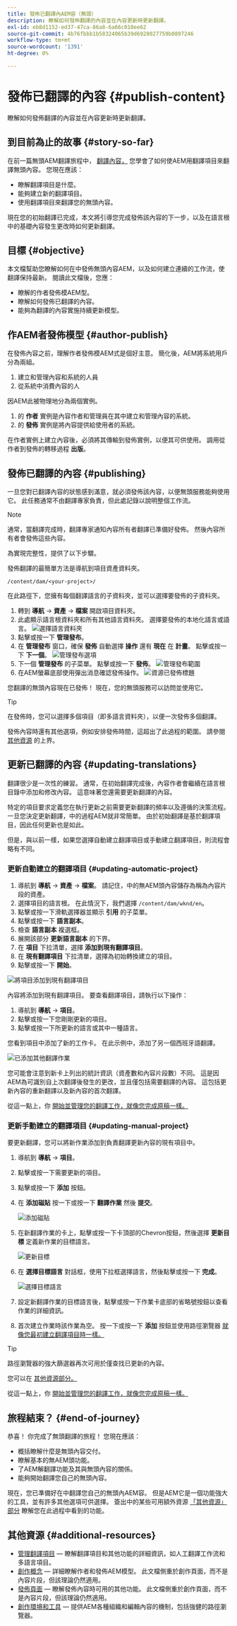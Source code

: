 ```yaml
---
title: 發佈已翻譯內AEM容（無頭）
description: 瞭解如何發佈翻譯的內容並在內容更新時更新翻譯。
exl-id: eb8d1152-ed37-47ca-86a8-6a66c010ee62
source-git-commit: 4b76fbbb1b58324065b39d6928027759b0897246
workflow-type: tm+mt
source-wordcount: '1391'
ht-degree: 0%

---
```


# 發佈已翻譯的內容 {#publish-content}

瞭解如何發佈翻譯的內容並在內容更新時更新翻譯。

## 到目前為止的故事 {#story-so-far}

在前一篇無頭AEM翻譯旅程中， [翻譯內容，](configure-connector.md) 您學會了如何使AEM用翻譯項目來翻譯無頭內容。 您現在應該：

* 瞭解翻譯項目是什麼。
* 能夠建立新的翻譯項目。
* 使用翻譯項目來翻譯您的無頭內容。

現在您的初始翻譯已完成，本文將引導您完成發佈該內容的下一步，以及在語言根中的基礎內容發生更改時如何更新翻譯。

## 目標 {#objective}

本文檔幫助您瞭解如何在中發佈無頭內容AEM，以及如何建立連續的工作流，使翻譯保持最新。 閱讀此文檔後，您應：

* 瞭解的作者發佈模AEM型。
* 瞭解如何發佈已翻譯的內容。
* 能夠為翻譯的內容實施持續更新模型。

## 作AEM者發佈模型 {#author-publish}

在發佈內容之前，理解作者發佈模AEM式是個好主意。 簡化後，AEM將系統用戶分為兩組。

1. 建立和管理內容和系統的人員
1. 從系統中消費內容的人

因AEM此被物理地分為兩個實例。

1. 的 **作者** 實例是內容作者和管理員在其中建立和管理內容的系統。
1. 的 **發佈** 實例是將內容提供給使用者的系統。

在作者實例上建立內容後，必須將其傳輸到發佈實例，以便其可供使用。 調用從作者到發佈的轉移過程 **出版**。

## 發佈已翻譯的內容 {#publishing}

一旦您對已翻譯內容的狀態感到滿意，就必須發佈該內容，以便無頭服務能夠使用它。 此任務通常不由翻譯專家負責，但此處記錄以說明整個工作流。

>[!NOTE]
>
>通常，當翻譯完成時，翻譯專家通知內容所有者翻譯已準備好發佈。 然後內容所有者會發佈這些內容。
>
>為實現完整性，提供了以下步驟。

發佈翻譯的最簡單方法是導航到項目資產資料夾。

```text
/content/dam/<your-project>/
```

在此路徑下，您擁有每個翻譯語言的子資料夾，並可以選擇要發佈的子資料夾。

1. 轉到 **導航** -> **資產** -> **檔案** 開啟項目資料夾。
1. 此處顯示語言根資料夾和所有其他語言資料夾。 選擇要發佈的本地化語言或語言。
   ![選擇語言資料夾](assets/select-language-folder.png)
1. 點擊或按一下 **管理發布**。
1. 在 **管理發布** 窗口，確保 **發佈** 自動選擇 **操作** 還有 **現在** 在 **計畫**。 點擊或按一下 **下一個**。
   ![管理發布選項](assets/manage-publication-options.png)
1. 下一個 **管理發布** 的子菜單。 點擊或按一下 **發佈**。
   ![管理發布範圍](assets/manage-publication-scope.png)
1. 在AEM螢幕底部使用彈出消息確認發佈操作。
   ![資源已發佈標題](assets/resources-published-message.png)

您翻譯的無頭內容現在已發佈！ 現在，您的無頭服務可以訪問並使用它。

>[!TIP]
>
>在發佈時，您可以選擇多個項目（即多語言資料夾），以便一次發佈多個翻譯。

發佈內容時還有其他選項，例如安排發佈時間，這超出了此過程的範圍。 請參閱 [其他資源](#additional-resources) 的上界。

## 更新已翻譯的內容 {#updating-translations}

翻譯很少是一次性的練習。 通常，在初始翻譯完成後，內容作者會繼續在語言根目錄中添加和修改內容。 這意味著您還需要更新翻譯的內容。

特定的項目要求定義您在執行更新之前需要更新翻譯的頻率以及遵循的決策流程。 一旦您決定更新翻譯，中的過程AEM就非常簡單。 由於初始翻譯是基於翻譯項目，因此任何更新也是如此。

但是，與以前一樣，如果您選擇自動建立翻譯項目或手動建立翻譯項目，則流程會略有不同。

### 更新自動建立的翻譯項目 {#updating-automatic-project}

1. 導航到 **導航** -> **資產** -> **檔案**。 請記住，中的無AEM頭內容儲存為稱為內容片段的資產。
1. 選擇項目的語言根。 在此情況下，我們選擇 `/content/dam/wknd/en`。
1. 點擊或按一下滑軌選擇器並顯示 **引用** 的子菜單。
1. 點擊或按一下 **語言副本**。
1. 檢查 **語言副本** 複選框。
1. 展開該部分 **更新語言副本** 的下界。
1. 在 **項目** 下拉清單，選擇 **添加到現有翻譯項目**。
1. 在 **現有翻譯項目** 下拉清單，選擇為初始轉換建立的項目。
1. 點擊或按一下 **開始**。

![將項目添加到現有翻譯項目](assets/add-to-existing-project.png)

內容將添加到現有翻譯項目。 要查看翻譯項目，請執行以下操作：

1. 導航到 **導航** -> **項目**。
1. 點擊或按一下您剛剛更新的項目。
1. 點擊或按一下所更新的語言或其中一種語言。

您看到項目中添加了新的工作卡。 在此示例中，添加了另一個西班牙語翻譯。

![已添加其他翻譯作業](assets/additional-translation-job.png)

您可能會注意到新卡上列出的統計資訊（資產數和內容片段數）不同。 這是因AEM為可識別自上次翻譯後發生的更改，並且僅包括需要翻譯的內容。 這包括更新內容的重新翻譯以及新內容的首次翻譯。

從這一點上，你 [開始並管理您的翻譯工作，就像您完成原稿一樣。](translate-content.md#using-translation-project)

### 更新手動建立的翻譯項目 {#updating-manual-project}

要更新翻譯，您可以將新作業添加到負責翻譯更新內容的現有項目中。

1. 導航到 **導航** -> **項目**。
1. 點擊或按一下需要更新的項目。
1. 點擊或按一下 **添加** 按鈕。
1. 在 **添加磁貼** 按一下或按一下 **翻譯作業** 然後 **提交**。

   ![添加磁貼](assets/add-translation-job-tile.png)

1. 在新翻譯作業的卡上，點擊或按一下卡頂部的Chevron按鈕，然後選擇 **更新目標** 定義新作業的目標語言。

   ![更新目標](assets/update-target.png)

1. 在 **選擇目標語言** 對話框，使用下拉框選擇語言，然後點擊或按一下 **完成**。

   ![選擇目標語言](assets/select-target-language.png)

1. 設定新翻譯作業的目標語言後，點擊或按一下作業卡底部的省略號按鈕以查看作業的詳細資訊。
1. 首次建立作業時該作業為空。 按一下或按一下 **添加** 按鈕並使用路徑瀏覽器 [就像您最初建立翻譯項目時一樣。](translate-content.md##manually-creating)

>[!TIP]
>
>路徑瀏覽器的強大篩選器再次可用於僅查找已更新的內容。
>
>您可以在 [其他資源部分。](#additional-resources)

從這一點上，你 [開始並管理您的翻譯工作，就像您完成原稿一樣。](translate-content.md#using-translation-project)

## 旅程結束？ {#end-of-journey}

恭喜！ 你完成了無頭翻譯的旅程！ 您現在應該：

* 概括瞭解什麼是無頭內容交付。
* 瞭解基本的無AEM頭功能。
* 了AEM解翻譯功能及其與無頭內容的關係。
* 能夠開始翻譯您自己的無頭內容。

現在，您已準備好在中翻譯您自己的無頭內AEM容。 但是AEM它是一個功能強大的工具，並有許多其他選項可供選擇。 簽出中的某些可用額外資源 [「其他資源」部分](#additional-resources) 瞭解您在此過程中看到的功能。

## 其他資源 {#additional-resources}

* [管理翻譯項目](/help/sites-cloud/administering/translation/managing-projects.md)  — 瞭解翻譯項目和其他功能的詳細資訊，如人工翻譯工作流和多語言項目。
* [創作概念](/help/sites-cloud/authoring/getting-started/concepts.md)  — 詳細瞭解作者和發佈AEM模型。 此文檔側重於創作頁面，而不是內容片段，但該理論仍然適用。
* [發佈頁面](/help/sites-cloud/authoring/fundamentals/publishing-pages.md)  — 瞭解發佈內容時可用的其他功能。 此文檔側重於創作頁面，而不是內容片段，但該理論仍然適用。
* [創作環境和工具](/help/sites-cloud/authoring/fundamentals/environment-tools.md##path-selection)  — 提供AEM各種組織和編輯內容的機制，包括強健的路徑瀏覽器。
